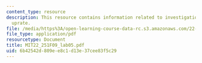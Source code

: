 ```yaml
---
content_type: resource
description: This resource contains information related to investigation of potential
  uprate.
file: /media/https%3A/open-learning-course-data-rc.s3.amazonaws.com/22-251-systems-analysis-of-the-nuclear-fuel-cycle-fall-2009/6b42542d809ee8c1d13e37cee83f5c29_MIT22_251F09_lab05.pdf
file_type: application/pdf
resourcetype: Document
title: MIT22_251F09_lab05.pdf
uid: 6b42542d-809e-e8c1-d13e-37cee83f5c29
---
```

